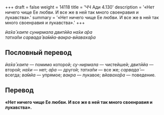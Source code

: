 +++
draft = false
weight = 14118
title = 'ЧЧ Ади 4.130'
description = '«Нет ничего чище Ее любви. И все же в ней так много своенравия и лукавства».'
summary = '«Нет ничего чище Ее любви. И все же в ней так много своенравия и лукавства».'
+++

_йа̄ха̄ хаите сунирмала двитӣйа на̄хи а̄ра  
татха̄пи сарвада̄ ва̄мйа-вакра-вйаваха̄ра_

## Пословный перевод

_йа̄ха̄_ _хаите_ — помимо которой; _су_\-_нирмала_ — чистейшей; _двитӣйа_ — второй; _на̄хи_ — нет; _а̄ра_ — другой; _татха̄пи_ — все же; _сарвада̄_ — всегда; _ва̄мйа_ — упрямое; _вакра_ — лукавое; _вйаваха̄ра_ — поведение.

## Перевод

**«Нет ничего чище Ее любви. И все же в ней так много своенравия и лукавства».**
